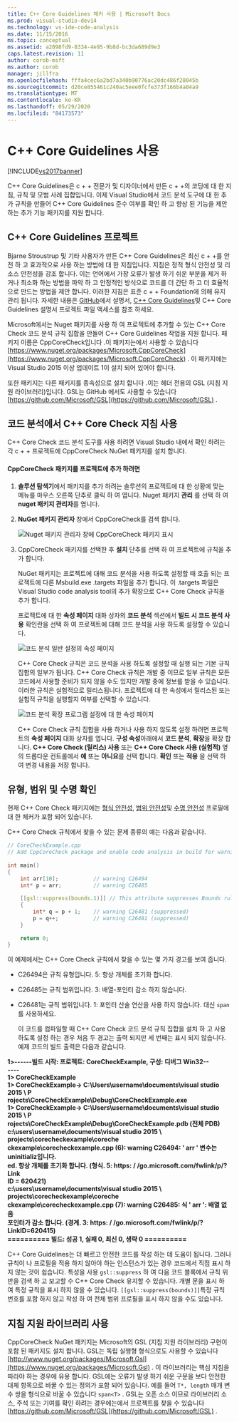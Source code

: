 ```yaml
---
title: C++ Core Guidelines 체커 사용 | Microsoft Docs
ms.prod: visual-studio-dev14
ms.technology: vs-ide-code-analysis
ms.date: 11/15/2016
ms.topic: conceptual
ms.assetid: a2098fd9-8334-4e95-9b8d-bc3da689d9e3
caps.latest.revision: 11
author: corob-msft
ms.author: corob
manager: jillfra
ms.openlocfilehash: fffa4cec6a2bd7a340b90776ac20dc486f28045b
ms.sourcegitcommit: d20ce855461c240ac5eee0fcfe373f166b4a04a9
ms.translationtype: MT
ms.contentlocale: ko-KR
ms.lasthandoff: 05/29/2020
ms.locfileid: "84173573"
---
```

# <a name="using-the-c-core-guidelines-checkers"></a>C++ Core Guidelines 사용
[!INCLUDE[vs2017banner](../includes/vs2017banner.md)]

C++ Core Guidelines은 c + + 전문가 및 디자이너에서 만든 c + +의 코딩에 대 한 지침, 규칙 및 모범 사례 집합입니다.  이제 Visual Studio에서 코드 분석 도구에 대 한 추가 규칙을 만들어 C++ Core Guidelines 준수 여부를 확인 하 고 향상 된 기능을 제안 하는 추가 기능 패키지를 지원 합니다.  
  
## <a name="the-c-core-guidelines-project"></a>C++ Core Guidelines 프로젝트  
 Bjarne Stroustrup 및 기타 사용자가 만든 C++ Core Guidelines은 최신 c + +를 안전 하 고 효과적으로 사용 하는 방법에 대 한 지침입니다. 지침은 정적 형식 안전성 및 리소스 안전성을 강조 합니다. 이는 언어에서 가장 오류가 발생 하기 쉬운 부분을 제거 하거나 최소화 하는 방법을 파악 하 고 안정적인 방식으로 코드를 더 간단 하 고 더 효율적으로 만드는 방법을 제안 합니다. 이러한 지침은 표준 c + + Foundation에 의해 유지 관리 됩니다. 자세한 내용은 [GitHub](https://github.com/isocpp/CppCoreGuidelines)에서 설명서, [C++ Core Guidelines](http://isocpp.github.io/CppCoreGuidelines/CppCoreGuidelines)및 C++ Core Guidelines 설명서 프로젝트 파일 액세스를 참조 하세요.  
  
 Microsoft에서는 Nuget 패키지를 사용 하 여 프로젝트에 추가할 수 있는 C++ Core Check 코드 분석 규칙 집합을 만들어 C++ Core Guidelines 작업을 지원 합니다. 패키지 이름은 CppCoreCheck입니다 .이 패키지는에서 사용할 수 있습니다 [https://www.nuget.org/packages/Microsoft.CppCoreCheck](https://www.nuget.org/packages/Microsoft.CppCoreCheck) . 이 패키지에는 Visual Studio 2015 이상 업데이트 1이 설치 되어 있어야 합니다.  
  
 또한 패키지는 다른 패키지를 종속성으로 설치 합니다 .이는 헤더 전용의 GSL (지침 지원 라이브러리)입니다. GSL는 GitHub 에서도 사용할 수 있습니다 [https://github.com/Microsoft/GSL](https://github.com/Microsoft/GSL) .  
  
## <a name="enable-the-c-core-check-guidelines-in-code-analysis"></a>코드 분석에서 C++ Core Check 지침 사용  
 C++ Core Check 코드 분석 도구를 사용 하려면 Visual Studio 내에서 확인 하려는 각 c + + 프로젝트에 CppCoreCheck NuGet 패키지를 설치 합니다.  
  
#### <a name="to-add-the-microsoftcppcorecheck-package-to-your-project"></a>CppCoreCheck 패키지를 프로젝트에 추가 하려면  
  
1. **솔루션 탐색기**에서 패키지를 추가 하려는 솔루션의 프로젝트에 대 한 상황에 맞는 메뉴를 마우스 오른쪽 단추로 클릭 하 여 엽니다. Nuget 패키지 **관리** 를 선택 하 여 **nuget 패키지 관리자**를 엽니다.  
  
2. **NuGet 패키지 관리자** 창에서 CppCoreCheck를 검색 합니다.  
  
    ![Nuget 패키지 관리자 창에 CppCoreCheck 패키지 표시](../code-quality/media/cppcorecheck-nuget-window.PNG "CPPCoreCheck_Nuget_Window")  
  
3. CppCoreCheck 패키지를 선택한 후 **설치** 단추를 선택 하 여 프로젝트에 규칙을 추가 합니다.  
  
   NuGet 패키지는 프로젝트에 대해 코드 분석을 사용 하도록 설정할 때 호출 되는 프로젝트에 다른 Msbuild.exe .targets 파일을 추가 합니다. 이 .targets 파일은 Visual Studio code analysis tool의 추가 확장으로 C++ Core Check 규칙을 추가 합니다.  
  
   프로젝트에 대 한 **속성 페이지** 대화 상자의 **코드 분석** 섹션에서 **빌드 시 코드 분석 사용** 확인란을 선택 하 여 프로젝트에 대해 코드 분석을 사용 하도록 설정할 수 있습니다.  
  
   ![코드 분석 일반 설정의 속성 페이지](../code-quality/media/cppcorecheck-codeanalysis-general.png "CPPCoreCheck_CodeAnalysis_General")  
  
   C++ Core Check 규칙은 코드 분석을 사용 하도록 설정할 때 실행 되는 기본 규칙 집합의 일부가 됩니다. C++ Core Check 규칙은 개발 중 이므로 일부 규칙은 모든 코드에서 사용할 준비가 되지 않을 수도 있지만 개발 중에 정보를 받을 수 있습니다. 이러한 규칙은 실험적으로 릴리스됩니다. 프로젝트에 대 한 속성에서 릴리스된 또는 실험적 규칙을 실행할지 여부를 선택할 수 있습니다.  
  
   ![코드 분석 확장 프로그램 설정에 대 한 속성 페이지](../code-quality/media/cppcorecheck-codeanalysis-extensions.png "CPPCoreCheck_CodeAnalysis_Extensions")  
  
   C++ Core Check 규칙 집합을 사용 하거나 사용 하지 않도록 설정 하려면 프로젝트의 **속성 페이지** 대화 상자를 엽니다. **구성 속성**아래에서 **코드 분석**, **확장**을 확장 합니다. **C++ Core Check (릴리스) 사용** 또는 **C++ Core Check 사용 (실험적)** 옆의 드롭다운 컨트롤에서 **예** 또는 **아니요**를 선택 합니다. **확인** 또는 **적용** 을 선택 하 여 변경 내용을 저장 합니다.  
  
## <a name="check-types-bounds-and-lifetimes"></a>유형, 범위 및 수명 확인  
 현재 C++ Core Check 패키지에는 [형식 안전성](http://isocpp.github.io/CppCoreGuidelines/CppCoreGuidelines#SS-type), [범위 안전성](http://isocpp.github.io/CppCoreGuidelines/CppCoreGuidelines#SS-bounds)및 [수명 안전성](http://isocpp.github.io/CppCoreGuidelines/CppCoreGuidelines#SS-lifetime) 프로필에 대 한 체커가 포함 되어 있습니다.  
  
 C++ Core Check 규칙에서 찾을 수 있는 문제 종류의 예는 다음과 같습니다.  
  
```cpp  
// CoreCheckExample.cpp  
// Add CppCoreCheck package and enable code analysis in build for warnings.  
  
int main()  
{  
    int arr[10];           // warning C26494  
    int* p = arr;          // warning C26485  
  
    [[gsl::suppress(bounds.1)]] // This attribute suppresses Bounds rule #1  
    {  
        int* q = p + 1;    // warning C26481 (suppressed)  
        p = q++;           // warning C26481 (suppressed)  
    }  
  
    return 0;  
}  
```  
  
 이 예제에서는 C++ Core Check 규칙에서 찾을 수 있는 몇 가지 경고를 보여 줍니다.  
  
- C26494은 규칙 유형입니다. 5: 항상 개체를 초기화 합니다.  
  
- C26485는 규칙 범위입니다. 3: 배열-포인터 감소 하지 않습니다.  
  
- C26481는 규칙 범위입니다. 1: 포인터 산술 연산을 사용 하지 않습니다. 대신 `span`를 사용하세요.  
  
  이 코드를 컴파일할 때 C++ Core Check 코드 분석 규칙 집합을 설치 하 고 사용 하도록 설정 하는 경우 처음 두 경고는 출력 되지만 세 번째는 표시 되지 않습니다. 예제 코드의 빌드 출력은 다음과 같습니다.  
  
**1>------빌드 시작: 프로젝트: CoreCheckExample, 구성: 디버그 Win32--**  
**----**  
**1> CoreCheckExample**  
**1> CoreCheckExample-> C:\Users\username\documents\visual studio 2015 \ P**  
**rojects\CoreCheckExample\Debug\CoreCheckExample.exe**  
**1> CoreCheckExample-> C:\Users\username\documents\visual studio 2015 \ P**  
**rojects\CoreCheckExample\Debug\CoreCheckExample.pdb (전체 PDB)**  
**c:\users\username\documents\visual studio 2015 \ projects\corecheckexample\coreche**  
**ckexample\corecheckexample.cpp (6): warning C26494: ' arr ' 변수는 uninitializ입니다.**  
**ed. 항상 개체를 초기화 합니다. (형식. 5: https: \/ /go.microsoft.com/fwlink/p/?Link**  
**ID = 620421)**  
**c:\users\username\documents\visual studio 2015 \ projects\corecheckexample\coreche**  
**ckexample\corecheckexample.cpp (7): warning C26485: 식 ' arr ': 배열 없음**  
**포인터가 감소 합니다. (경계. 3: https: \/ /go.microsoft.com/fwlink/p/?LinkID=620415)**  
**========== 빌드: 성공 1, 실패 0, 최신 0, 생략 0 ==========** 

C++ Core Guidelines는 더 빠르고 안전한 코드를 작성 하는 데 도움이 됩니다. 그러나 규칙이 나 프로필을 적용 하지 않아야 하는 인스턴스가 있는 경우 코드에서 직접 표시 하지 않는 것이 쉽습니다. 특성을 사용 `gsl::suppress` 하 여 다음 코드 블록에서 규칙 위반을 검색 하 고 보고할 수 C++ Core Check 유지할 수 있습니다. 개별 문을 표시 하 여 특정 규칙을 표시 하지 않을 수 있습니다. `[[gsl::suppress(bounds)]]`특정 규칙 번호를 포함 하지 않고 작성 하 여 전체 범위 프로필을 표시 하지 않을 수도 있습니다.  
  
## <a name="use-the-guideline-support-library"></a>지침 지원 라이브러리 사용  
 CppCoreCheck NuGet 패키지는 Microsoft의 GSL (지침 지원 라이브러리) 구현이 포함 된 패키지도 설치 합니다. GSL는 독립 실행형 형식으로도 사용할 수 있습니다 [http://www.nuget.org/packages/Microsoft.Gsl](https://www.nuget.org/packages/Microsoft.Gsl) . 이 라이브러리는 핵심 지침을 따라야 하는 경우에 유용 합니다. GSL에는 오류가 발생 하기 쉬운 구문을 보다 안전한 대체 항목으로 바꿀 수 있는 정의가 포함 되어 있습니다. 예를 들어 `T*, length` 매개 변수 쌍을 형식으로 바꿀 수 있습니다 `span<T>` . GSL는 오픈 소스 이므로 라이브러리 소스, 주석 또는 기여를 확인 하려는 경우에는에서 프로젝트를 찾을 수 있습니다 [https://github.com/Microsoft/GSL](https://github.com/Microsoft/GSL) .
